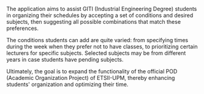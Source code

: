 
The application aims to assist GITI (Industrial Engineering Degree) students in organizing their schedules by accepting a set of conditions and desired subjects, then suggesting all possible combinations that match these preferences.

The conditions students can add are quite varied: from specifying times during the week when they prefer not to have classes, to prioritizing certain lecturers for specific subjects. Selected subjects may be from different years in case students have pending subjects.

Ultimately, the goal is to expand the functionality of the official POD (Academic Organization Project) of ETSII-UPM, thereby enhancing students' organization and optimizing their time.
